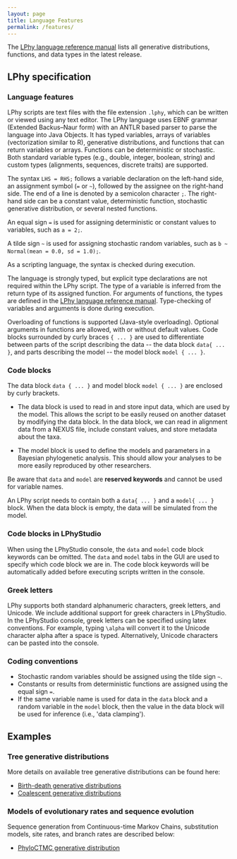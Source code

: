 ```yaml
---
layout: page
title: Language Features
permalink: /features/
---
```


The [LPhy language reference manual](https://github.com/LinguaPhylo/linguaPhylo/blob/master/lphy/doc/index.md)
lists all generative distributions, functions, and data types in the latest release.


## LPhy specification

### Language features
LPhy scripts are text files with the file extension `.lphy`, which can be written or viewed using any text editor. 
The LPhy language uses EBNF grammar (Extended Backus–Naur form) with an ANTLR based parser to parse the language into Java Objects. 
It has typed variables, arrays of variables (vectorization similar to R), generative distributions, and functions that can return variables or arrays. 
Functions can be deterministic or stochastic. 
Both standard variable types (e.g., double, integer, boolean, string) and custom types (alignments, sequences, discrete traits) are supported.

The syntax `LHS = RHS;` follows a variable declaration on the left-hand side, an assignment symbol (`=` or `~`), followed by the assignee on the right-hand side. 
The end of a line is denoted by a semicolon character `;`. 
The right-hand side can be a constant value, deterministic function, stochastic generative distribution, or several nested functions. 

An equal sign `=` is used for assigning deterministic or constant values to variables, such as `a = 2;`. 

A tilde sign `~` is used for assigning stochastic random variables, such as `b ~ Normal(mean = 0.0, sd = 1.0);`. 

As a scripting language, the syntax is checked during execution. 

The language is strongly typed, but explicit type declarations are not required within the LPhy script. 
The type of a variable is inferred from the return type of its assigned function. 
For arguments of functions, the types are defined in the [LPhy language reference manual](https://github.com/LinguaPhylo/linguaPhylo/blob/master/lphy/doc/index.md).
Type-checking of variables and arguments is done during execution. 

Overloading of functions is supported (Java-style overloading). Optional arguments in functions are allowed, with or without default values. 
Code blocks surrounded by curly braces `{ ... }` are used to differentiate between parts of the script describing the data -- the data block `data{ ... }`, and parts describing the model -- the model block `model { ... }`.


### Code blocks

The data block `data { ... }` and model block `model { ... }` are enclosed by curly brackets.

* The data block is used to read in and store input data, which are used by the model. 
This allows the script to be easily reused on another dataset by modifying the data block. 
In the data block, we can read in alignment data from a NEXUS file, include constant values, and store metadata about the taxa. 

* The model block is used to define the models and parameters in a Bayesian phylogenetic analysis.
This should allow your analyses to be more easily reproduced by other researchers. 

Be aware that `data` and `model` are **reserved keywords** and cannot be used for variable names.

An LPhy script needs to contain both a `data{ ... }` and a `model{ ... }` block. 
When the data block is empty, the data will be simulated from the model. 

### Code blocks in LPhyStudio

When using the LPhyStudio console, the `data` and `model` code block keywords can be omitted. 
The `data` and `model` tabs in the GUI are used to specify which code block we are in.
The code block keywords will be automatically added before executing scripts written in the console. 

### Greek letters

LPhy supports both standard alphanumeric characters, greek letters, and Unicode. 
We include additional support for greek characters in LPhyStudio. 
In the LPhyStudio console, greek letters can be specified using latex conventions. 
For example, typing `\alpha` will convert it to the Unicode character alpha after a space is typed. 
Alternatively, Unicode characters can be pasted into the console. 

### Coding conventions

* Stochastic random variables should be assigned using the tilde sign `~`.
* Constants or results from deterministic functions are assigned using the equal sign `=`.
* If the same variable name is used for data in the `data` block 
and a random variable in the `model` block, then the value in the data block will be used for inference (i.e., 'data clamping').


## Examples

### Tree generative distributions

More details on available tree generative distributions can be found here: 

* [Birth-death generative distributions](https://github.com/LinguaPhylo/linguaPhylo/blob/master/lphy/doc/lphy/evolution/birthdeath.md)
* [Coalescent generative distributions](https://github.com/LinguaPhylo/linguaPhylo/blob/master/lphy/doc/lphy/evolution/coalescent.md)

### Models of evolutionary rates and sequence evolution

Sequence generation from Continuous-time Markov Chains, substitution models, site rates, and branch rates are described below:

* [PhyloCTMC generative distribution](https://github.com/LinguaPhylo/linguaPhylo/blob/master/lphy/doc/lphy/evolution/likelihood.md)
